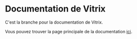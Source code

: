 # Documentation de Vitrix
C'est la branche pour la documentation de Vitrix.

Vous pouvez trouver la page principale de la documentation [ici](https://github.com/ShadityZ/Vitrix/blob/docs-development/docs_fr_fr/mainpage.md).
